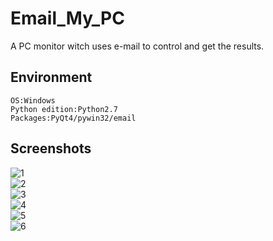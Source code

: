 # Email_My_PC
A PC monitor witch uses e-mail to control and get the results.
## Environment

    OS:Windows
    Python edition:Python2.7
    Packages:PyQt4/pywin32/email

## Screenshots
![1](http://7xqs4g.com1.z0.glb.clouddn.com/images/Email_My_PC_1.2.1/1.png)  
![2](http://7xqs4g.com1.z0.glb.clouddn.com/images/Email_My_PC_1.2.1/2.png)  
![3](http://7xqs4g.com1.z0.glb.clouddn.com/images/Email_My_PC_1.2.1/3.png)  
![4](http://7xqs4g.com1.z0.glb.clouddn.com/images/Email_My_PC_1.2.1/4.png)  
![5](http://7xqs4g.com1.z0.glb.clouddn.com/images/Email_My_PC_1.2.1/5.png)  
![6](http://7xqs4g.com1.z0.glb.clouddn.com/images/Email_My_PC_1.2.1/6.png)  
